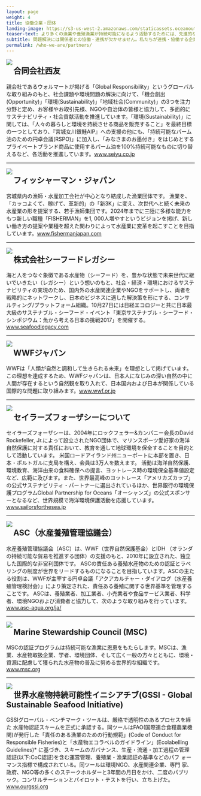 ```yaml
---
layout: page
weight: 4
title: 協働企業・団体
landing-image: https://s3-us-west-2.amazonaws.com/staticassets.oceanoutcomes.org/rollover+images/past-initiatives-hover.jpg
teaser-text: より多くの漁業や養殖漁業が持続可能になるよう活動するためには、先進的な水産企業、国際的な海洋環境組織、NGOとの連携・協働は必要不可欠です。
subtitle: 問題解決には関係者との協働・連携が欠かせません。私たちが連携・協働する企業や団体・組織をご紹介します。
permalink: /who-we-are/partners/
---
```

<img align="left" src="https://s3-us-west-2.amazonaws.com/staticassets.oceanoutcomes.org/embedded+photos/partners/seiyu-partners.png"><h2>合同会社西友</h2>

親会社であるウォルマートが掲げる「Global Responsibility」というグローバルな取り組みのもと、社会課題や環境問題の解決に向けて、「機会創出(Opportunity)」「環境(Sustainability)」「地域社会(Community)」の3つを注力分野と定め、お客様やお取引先様、NGOや自治体の皆様と協力して、多面的にサステナビリティ・社会貢献活動を推進しています。「環境(Sustainability)」に関しては、「人々の暮らしと環境を持続させる商品を販売すること」を最終目標の一つとしており、『宮城女川銀鮭AIP』への支援の他にも、「持続可能なパーム油のための円卓会議(RSPO)」に加入し、「みなさまのお墨付き」をはじめとするプライベートブランド商品に使用するパーム油を100%持続可能なものに切り替えるなど、各活動を推進しています。<a href="https://www.seiyu.co.jp/" target="_blank">www.seiyu.co.jp</a>

----
<img align="left" src="https://s3-us-west-2.amazonaws.com/staticassets.oceanoutcomes.org/embedded+photos/partners/fisherman-japan-partners.png"><h2>フィッシャーマン・ジャパン</h2>

宮城県内の漁師・水産加工会社が中心となり結成した漁業団体です。 漁業を、「カッコよくて、稼げて、革新的」の「新3K」に変え、次世代へと続く未来の水産業の形を提案する、若手漁師集団です。2024年までに三陸に多様な能力をもつ新しい職種「FISHERMAN」を1, 000人増やすというビジョンを掲げ、新しい働き方の提案や業種を超えた関わりによって水産業に変革を起こすことを目指しています。<a href="http://www.fishermanjapan.com/" target="_blank">www.fishermanjapan.com</a>

----
<img align="left" src="https://s3-us-west-2.amazonaws.com/staticassets.oceanoutcomes.org/embedded+photos/partners/seafood-legacy-partners.png"><h2>株式会社シーフードレガシー</h2>

海と人をつなぐ象徴である水産物（シーフード）を、豊かな状態で未来世代に継いでいきたい（レガシー）という想いのもと、社会・経済・環境におけるサステナビリティの実現のため、国内外の水産関連企業やNGOをサポートし、両者を戦略的にネットワークし、日本のビジネスに適した解決策を形にする、コンサルティング/プラットフォーム組織。10月27日には日経エコロジーと共に日本最大級のサステナブル・シーフード・イベント「東京サステナブル・シーフード・シンポジウム：魚から考える日本の挑戦2017」を開催する。<a href="http://seafoodlegacy.com/ja/" target="_blank">www.seafoodlegacy.com</a>

----
<img align="left" src="https://s3-us-west-2.amazonaws.com/staticassets.oceanoutcomes.org/embedded+photos/partners/wwf-japan-partners.png"><h2>WWFジャパン</h2>

WWFは「人類が自然と調和して生きられる未来」を理想として掲げています。
この理想を達成するため、WWFジャパンは、日本人になじみの深い自然の中に人間が存在するという自然観を取り入れて、日本国内および日本が関係している国際的な問題に取り組みます。<a href="https://www.wwf.or.jp/" target="_blank">www.wwf.or.jp</a>

----
<img align="left" src="https://s3-us-west-2.amazonaws.com/staticassets.oceanoutcomes.org/embedded+photos/partners/sailors-for-the-sea-partners.png"><h2>セイラーズフォーザシーについて</h2>

セイラーズフォーザシーは、2004年にロックフェラー&カンパニー会長のDavid Rockefeller, Jr.によって設立されたNGO団体で、マリンスポーツ愛好家の海洋自然保護に対する責任において、教育を通して地球環境を保全することを目的として活動しています。 米国ロードアイランド州ニューポートに本部を置き、日本・ポルトガルに支局を構え、会員は3万人を数えます。 活動は海洋自然保護、環境教育、海洋由来の食料確保への提言、ヨットレース時の環境保全基準値設定など、広範に及びます。また、世界最高峰のヨットレース「アメリカズカップ」の公式サステナビリティ・パートナーに選出されているほか、世界銀行の環境保護プログラムGlobal Partnership for Oceans「オーシャンズ」の公式スポンサーとなるなど、世界規模で海洋環境保護活動を応援しています。<a href="http://sailorsforthesea.jp/" target="_blank">www.sailorsforthesea.jp</a>

----
<img align="left" src="https://s3-us-west-2.amazonaws.com/staticassets.oceanoutcomes.org/embedded+photos/partners/asc-partners.png"><h2>ASC（水産養殖管理協議会）</h2>

水産養殖管理協議会（ASC）は、WWF（世界自然保護基金）とIDH （オランダの持続可能な貿易を推進する団体）の支援のもと、2010年に設立された、独立した国際的な非営利団体です。 ASCの責任ある養殖水産物のための認証とラベリングの制度が世界をリードするものになることを目指しています。ASCの主たる役割は、WWFが主宰する円卓会議「アクアカルチャー・ダイアログ（水産養殖管理検討会）」により策定された、責任ある養殖に関する世界基準を管理することです。 ASCは、養殖業者、加工業者、小売業者や食品サービス業者、科学者、環境NGOおよび消費者と協力して、次のような取り組みを行っています。<a href="https://www.asc-aqua.org/ja/" target="_blank">www.asc-aqua.org/ja/</a>

----
<img align="left" src="https://s3-us-west-2.amazonaws.com/staticassets.oceanoutcomes.org/embedded+photos/partners/msc-partners.png"><h2>Marine Stewardship Council (MSC)</h2>

MSCの認証プログラムは持続可能な漁業に恩恵をもたらします。MSCは、漁業、水産物取扱企業、学者、環境団体、そして広く一般の方々とともに、環境・資源に配慮して獲られた水産物の普及に努める世界的な組織です。<a href="https://www.msc.org/?set_language=ja" target="_blank">www.msc.org</a>

----
<img align="left" src="https://s3-us-west-2.amazonaws.com/staticassets.oceanoutcomes.org/embedded+photos/partners/GGGI-partners.png"><h2>世界水産物持続可能性イニシアチブ(GSSI - Global Sustainable Seafood Initiative)</h2>

GSSIグローバル・ベンチマーク・ツールは、厳格で透明性のあるプロセスを経た 水産物認証スキームを正式に承認する。同ツールはFAO(国際連合食糧農業機 関)が発行した「責任のある漁業のための行動規範」(Code of Conduct for Responsible Fisheries)と「水産物エコラベルのガイドライン」(Ecolabelling Guidelines)* に基づき、スキームのガバナンス、生産・流通・加工過程の管理 認証(以下:CoC認証)を含む運営管理、養殖業・漁業認証の基準などのパフ ォーマンス指標で構成されている。同ツールは環境NGO、水産関連企業、専門 家、政府、NGO等の多くのステークホルダーと3年間の月日をかけ、二度のパブリ ック。コンサルテーションとパイロット・テストを行い、立ち上げた。<a href="http://www.ourgssi.org" target="_blank">www.ourgssi.org</a>
